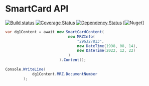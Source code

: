 # SmartCard API

[![Build status](https://ci.appveyor.com/api/projects/status/ki0q2h4ekc8wfttv?svg=true)](https://ci.appveyor.com/project/kogoia/smartcardsamples)
[![Coverage Status](https://coveralls.io/repos/github/kogoia/MRTD.NET/badge.svg)](https://coveralls.io/github/kogoia/MRTD.NET)
[![Dependency Status](https://www.versioneye.com/user/projects/58e93b1724ef3e004521755f/badge.svg?style=flat-square)](https://www.versioneye.com/user/projects/58e93b1724ef3e004521755f)
[![Nuget](https://www.nuget.org/packages/MRTD.NET)]

```cs
var dg1Content = await new SmartCardContent(
                            new MRZInfo(
                                "29GJ27813",
                                new DateTime(1998, 08, 14),
                                new DateTime(2022, 12, 22)
                            )
                        ).Content();
                        
Console.WriteLine(
            dg1Content.MRZ.DocumentNumber
        );
```
